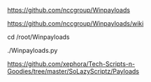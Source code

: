 https://github.com/nccgroup/Winpayloads

https://github.com/nccgroup/Winpayloads/wiki

cd /root/Winpayloads

./Winpayloads.py

https://github.com/xephora/Tech-Scripts-n-Goodies/tree/master/SoLazyScriptz/Payloads
